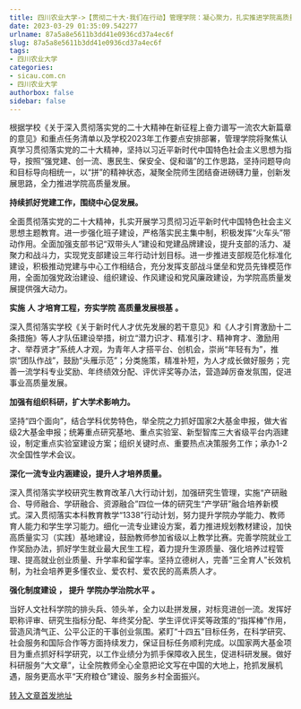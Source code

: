 ```yaml
---
title: 四川农业大学->【贯彻二十大·我们在行动】管理学院：凝心聚力，扎实推进学院高质量发展 | sicau.com.cn
date: 2023-03-29 01:35:09.542277
urlname: 87a5a8e5611b3dd41e0936cd37a4ec6f
slug: 87a5a8e5611b3dd41e0936cd37a4ec6f
tags: 
- 四川农业大学
categories:
- sicau.com.cn
- 四川农业大学
authorbox: false
sidebar: false
---
```

根据学校《关于深入贯彻落实党的二十大精神在新征程上奋力谱写一流农大新篇章的意见》和重点任务清单以及学校2023年工作要点安排部署，管理学院将聚焦认真学习贯彻落实党的二十大精神，坚持以习近平新时代中国特色社会主义思想为指导，按照“强党建、创一流、惠民生、保安全、促和谐”的工作思路，坚持问题导向和目标导向相统一，以“拼”的精神状态，凝聚全院师生团结奋进磅礴力量，创新发展思路，全力推进学院高质量发展。

<!--more-->

**持续抓好党建工作，围绕中心促发展。**

全面贯彻落实党的二十大精神，扎实开展学习贯彻习近平新时代中国特色社会主义思想主题教育。进一步强化班子建设，严格落实民主集中制，积极发挥“火车头”带动作用。全面加强支部书记“双带头人”建设和党建品牌建设，提升支部的活力、凝聚力和战斗力，实现党支部建设三年行动计划目标。进一步推进支部规范化标准化建设，积极推动党建与中心工作相结合，充分发挥支部战斗堡垒和党员先锋模范作用，全面加强党政治建设、组织建设、作风建设和党风廉政建设，为学院高质量发展提供强大动力。

**实施** **人** **才培育工程，夯实学院** **高质量发展根基** **。**

深入贯彻落实学校《关于新时代人才优先发展的若干意见》和《人才引育激励十二条措施》等人才队伍建设举措，树立“潜力识才、精准引才、精神育才、激励用才、举荐贤才”系统人才观，为青年人才搭平台、创机会，崇尚“年轻有为”，推崇“团队作战”，鼓励“头雁示范”；分类施策，精准补短，为人才成长做好服务；完善一流学科专业奖励、年终绩效分配、评优评奖等办法，营造踔厉奋发氛围，促进事业高质量发展。

**加强有组织科研，扩大学术影响力。**

坚持“四个面向”，结合学科优势特色，举全院之力抓好国家2大基金申报，做大省级2大基金申报；统筹重点研究基地、重点实验室、新型智库三大省级平台内涵建设，制定重点实验室建设方案；组织关键时点、重要热点决策服务工作；承办1-2次全国性学术会议。

**深化一流专业内涵建设，提升人才培养质量。**

深入贯彻落实学校研究生教育改革八大行动计划，加强研究生管理，实施“产研融合、导师融合、学研融合、资源融合”四位一体的研究生“产学研”融合培养新模式。深入贯彻落实本科教育教学“1338”行动计划，努力提升学院办学能力、教师育人能力和学生学习能力。细化一流专业建设方案，着力推进规划教材建设，加快高质量实习（实践）基地建设，鼓励教师参加省级以上教学比赛。完善学院就业工作奖励办法，抓好学生就业最大民生工程，着力提升生源质量、强化培养过程管理、提高就业创业质量、升学率和留学率。坚持立德树人，完善“三全育人”长效机制，为社会培养更多懂农业、爱农村、爱农民的高素质人才。

**强化制度建设** **，** **提升** **学院办学治院水平** **。**

当好人文社科学院的排头兵、领头羊，全力以赴拼发展，对标竞进创一流。发挥好职称评审、研究生指标分配、年终奖分配、学生评优评奖等政策的“指挥棒”作用，营造风清气正、公平公正的干事创业氛围。紧盯“十四五”目标任务，在科学研究、社会服务和国际合作等方面持续发力，保证目标任务顺利完成。以国家两大基金项目为重点抓好科学研究，以工作业绩分为抓手保障收入民生，促进科研发展。做好科研服务“大文章”，让全院教师全心全意把论文写在中国的大地上，抢抓发展机遇，服务更高水平“天府粮仓”建设、服务乡村全面振兴。



[转入文章首发地址](https://news.sicau.edu.cn/info/1135/71566.htm)